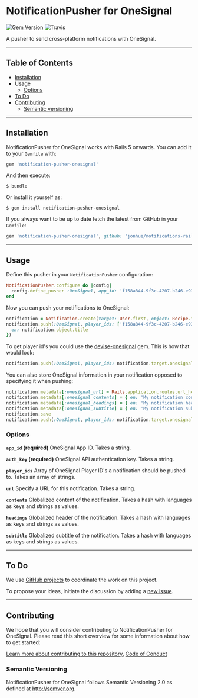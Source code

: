# NotificationPusher for OneSignal

[![Gem Version](https://badge.fury.io/rb/notification-pusher-onesignal.svg)](https://badge.fury.io/rb/notification-pusher-onesignal) ![Travis](https://travis-ci.org/jonhue/notifications-rails.svg?branch=master)

A pusher to send cross-platform notifications with OneSignal.

---

## Table of Contents

* [Installation](#installation)
* [Usage](#usage)
  * [Options](#options)
* [To Do](#to-do)
* [Contributing](#contributing)
  * [Semantic versioning](#semantic-versioning)

---

## Installation

NotificationPusher for OneSignal works with Rails 5 onwards. You can add it to your `Gemfile` with:

```ruby
gem 'notification-pusher-onesignal'
```

And then execute:

    $ bundle

Or install it yourself as:

    $ gem install notification-pusher-onesignal

If you always want to be up to date fetch the latest from GitHub in your `Gemfile`:

```ruby
gem 'notification-pusher-onesignal', github: 'jonhue/notifications-rails'
```

---

## Usage

Define this pusher in your `NotificationPusher` configuration:

```ruby
NotificationPusher.configure do |config|
  config.define_pusher :OneSignal, app_id: 'f158a844-9f3c-4207-b246-e93603b0a970', auth_key: 'kODc3N2ItOTNC00NGzOGYtMzI5OWQ3ZmQ'
end
```

Now you can push your notifications to OneSignal:

```ruby
notification = Notification.create(target: User.first, object: Recipe.first)
notification.push(:OneSignal, player_ids: ['f158a844-9f3c-4207-b246-e93603b0a970'], url: Rails.application.routes.url_helpers.root_url, contents: {
  en: notification.object.title
})
```

To get player id's you could use the [devise-onesignal](https://github.com/jonhue/devise-onesignal) gem. This is how that would look:

```ruby
notification.push(:OneSignal, player_ids: notification.target.onesignal_player_ids)
```

You can also store OneSignal information in your notification opposed to specifying it when pushing:

```ruby
notification.metadata[:onesignal_url] = Rails.application.routes.url_helpers.root_url
notification.metadata[:onesignal_contents] = { en: 'My notification content' }
notification.metadata[:onesignal_headings] = { en: 'My notification header' }
notification.metadata[:onesignal_subtitle] = { en: 'My notification subtitle' }
notification.save
notification.push(:OneSignal, player_ids: notification.target.onesignal_player_ids)
```


### Options

**`app_id` (required)** OneSignal App ID. Takes a string.

**`auth_key` (required)** OneSignal API authentication key. Takes a string.

**`player_ids`** Array of OneSignal Player ID's a notification should be pushed to. Takes an array of strings.

**`url`** Specify a URL for this notification. Takes a string.

**`contents`** Globalized content of the notification. Takes a hash with languages as keys and strings as values.

**`headings`** Globalized header of the notification. Takes a hash with languages as keys and strings as values.

**`subtitle`** Globalized subtitle of the notification. Takes a hash with languages as keys and strings as values.

---

## To Do

We use [GitHub projects](https://github.com/jonhue/notifications-rails/projects/7) to coordinate the work on this project.

To propose your ideas, initiate the discussion by adding a [new issue](https://github.com/jonhue/notifications-rails/issues/new).

---

## Contributing

We hope that you will consider contributing to NotificationPusher for OneSignal. Please read this short overview for some information about how to get started:

[Learn more about contributing to this repository](https://github.com/jonhue/notifications-rails/blob/master/CONTRIBUTING.md), [Code of Conduct](https://github.com/jonhue/notifications-rails/blob/master/CODE_OF_CONDUCT.md)

### Semantic Versioning

NotificationPusher for OneSignal follows Semantic Versioning 2.0 as defined at http://semver.org.
